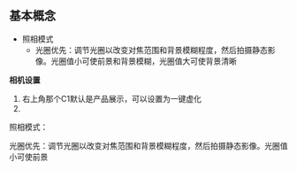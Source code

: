 ## 基本概念

- 照相模式
  - 光圈优先：调节光圈以改变对焦范围和背景模糊程度，然后拍摄静态影像。光圈值小可使前景和背景模糊，光圈值大可使背景清晰



**相机设置**

1. 右上角那个C1默认是产品展示，可以设置为一键虚化
2. 





照相模式：

光圈优先：调节光圈以改变对焦范围和背景模糊程度，然后拍摄静态影像。光圈值小可使前景